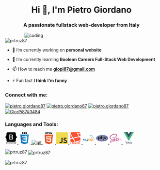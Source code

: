 <h1 align="center">Hi 👋, I'm Pietro Giordano</h1>
<h3 align="center">A passionate fullstack web-developer from Italy</h3>

<img width="440" align="right" src="https://raw.githubusercontent.com/prtruz87/prtruz87/master/images/giphy.gif" alt="coding" /> </p>

<p align="left"> <img src="https://komarev.com/ghpvc/?username=prtruz87&label=Profile%20views&color=0e75b6&style=flat" alt="prtruz87" /> </p>

- 🔭 I’m currently working on **personal website**

- 🌱 I’m currently learning **Boolean Careers Full-Stack Web Development**

- 📫 How to reach me **giopi87@gmail.com**

- ⚡ Fun fact **I think I'm funny**

<h3 align="left">Connect with me:</h3>
<p align="left">
<a href="https://linkedin.com/in/pietro.giordano87" target="blank"><img align="center" src="https://raw.githubusercontent.com/rahuldkjain/github-profile-readme-generator/master/src/images/icons/Social/linked-in-alt.svg" alt="pietro.giordano87" height="30" width="40" /></a>
<a href="https://fb.com/pietro.giordano87" target="blank"><img align="center" src="https://raw.githubusercontent.com/rahuldkjain/github-profile-readme-generator/master/src/images/icons/Social/facebook.svg" alt="pietro.giordano87" height="30" width="40" /></a>
<a href="https://instagram.com/pietro.giordano87" target="blank"><img align="center" src="https://raw.githubusercontent.com/rahuldkjain/github-profile-readme-generator/master/src/images/icons/Social/instagram.svg" alt="pietro.giordano87" height="30" width="40" /></a>
<a href="https://discord.gg/GiorPi87#3484" target="blank"><img align="center" src="https://raw.githubusercontent.com/rahuldkjain/github-profile-readme-generator/master/src/images/icons/Social/discord.svg" alt="GiorPi87#3484" height="30" width="40" /></a>
</p>

<h3 align="left">Languages and Tools:</h3>
<p align="left"> <a href="https://getbootstrap.com" target="_blank" rel="noreferrer"> <img src="https://raw.githubusercontent.com/devicons/devicon/master/icons/bootstrap/bootstrap-plain-wordmark.svg" alt="bootstrap" width="40" height="40"/> </a> <a href="https://www.w3schools.com/css/" target="_blank" rel="noreferrer"> <img src="https://raw.githubusercontent.com/devicons/devicon/master/icons/css3/css3-original-wordmark.svg" alt="css3" width="40" height="40"/> </a> <a href="https://git-scm.com/" target="_blank" rel="noreferrer"> <img src="https://www.vectorlogo.zone/logos/git-scm/git-scm-icon.svg" alt="git" width="40" height="40"/> </a> <a href="https://www.w3.org/html/" target="_blank" rel="noreferrer"> <img src="https://raw.githubusercontent.com/devicons/devicon/master/icons/html5/html5-original-wordmark.svg" alt="html5" width="40" height="40"/> </a> <a href="https://developer.mozilla.org/en-US/docs/Web/JavaScript" target="_blank" rel="noreferrer"> <img src="https://raw.githubusercontent.com/devicons/devicon/master/icons/javascript/javascript-original.svg" alt="javascript" width="40" height="40"/> </a> <a href="https://laravel.com/" target="_blank" rel="noreferrer"> <img src="https://raw.githubusercontent.com/devicons/devicon/master/icons/laravel/laravel-plain-wordmark.svg" alt="laravel" width="40" height="40"/> </a> <a href="https://www.mysql.com/" target="_blank" rel="noreferrer"> <img src="https://raw.githubusercontent.com/devicons/devicon/master/icons/mysql/mysql-original-wordmark.svg" alt="mysql" width="40" height="40"/> </a> <a href="https://www.php.net" target="_blank" rel="noreferrer"> <img src="https://raw.githubusercontent.com/devicons/devicon/master/icons/php/php-original.svg" alt="php" width="40" height="40"/> </a> <a href="https://sass-lang.com" target="_blank" rel="noreferrer"> <img src="https://raw.githubusercontent.com/devicons/devicon/master/icons/sass/sass-original.svg" alt="sass" width="40" height="40"/> </a> <a href="https://vuejs.org/" target="_blank" rel="noreferrer"> <img src="https://raw.githubusercontent.com/devicons/devicon/master/icons/vuejs/vuejs-original-wordmark.svg" alt="vuejs" width="40" height="40"/> </a> </p>

<p><img align="left" src="https://github-readme-stats.vercel.app/api/top-langs?username=prtruz87&theme=vue-dark&show_icons=true&locale=en&layout=compact" alt="prtruz87" /></p>

<p>&nbsp;<img align="center" src="https://github-readme-stats.vercel.app/api?username=prtruz87&theme=vue-dark&show_icons=true&locale=en" alt="prtruz87" /></p>

<p><img align="center" src="https://github-readme-streak-stats.herokuapp.com/?user=prtruz87&theme=vue-dark" alt="prtruz87" /></p>

